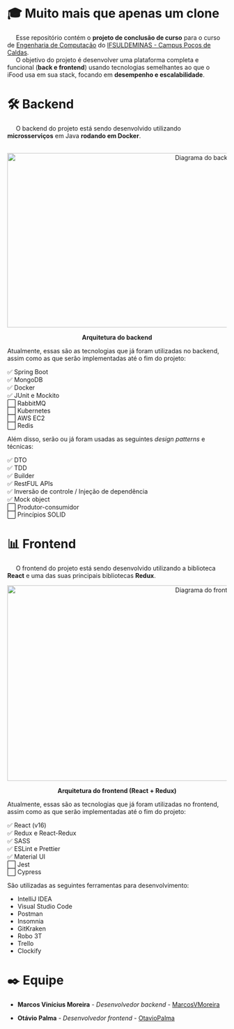 # 🎓 Muito mais que apenas um clone

&nbsp;&nbsp;&nbsp;&nbsp;&nbsp;Esse repositório contém o **projeto de conclusão de curso** para o curso de [Engenharia de Computação](https://portal.pcs.ifsuldeminas.edu.br/cursos-superiores/bacharelado/engenharia-da-computacao) do [IFSULDEMINAS - Campus Poços de Caldas](https://pcs.ifsuldeminas.edu.br/).  
&nbsp;&nbsp;&nbsp;&nbsp;&nbsp;O objetivo do projeto é desenvolver uma plataforma completa e funcional (**back e frontend**) usando tecnologias semelhantes ao que o iFood usa em sua stack, focando em **desempenho e escalabilidade**.

# 🛠️ Backend

&nbsp;&nbsp;&nbsp;&nbsp;&nbsp;O backend do projeto está sendo desenvolvido utilizando **microsserviços** em Java **rodando em Docker**.  
<br>

<p align = "center">
  <img src="https://raw.githubusercontent.com/MarcosVMoreira/iFood-Clone/master/Documentation/diagrama-backend.png" alt="Diagrama do backend" width="900" height="400"/>  
  
  <p align = "center">
   <b>Arquitetura do backend</b>
  </p>
</p>

Atualmente, essas são as tecnologias que já foram utilizadas no backend, assim como as que serão implementadas até o fim do projeto:

✅ Spring Boot  
✅ MongoDB  
✅ Docker  
✅ JUnit e Mockito  
⬜️ RabbitMQ  
⬜️ Kubernetes  
⬜️ AWS EC2  
⬜️ Redis

Além disso, serão ou já foram usadas as seguintes _design patterns_ e técnicas:

✅ DTO  
✅ TDD  
✅ Builder  
✅ RestFUL APIs  
✅ Inversão de controle / Injeção de dependência  
✅ Mock object  
⬜️ Produtor-consumidor  
⬜️ Princípios SOLID

# 📊 Frontend

&nbsp;&nbsp;&nbsp;&nbsp;&nbsp;O frontend do projeto está sendo desenvolvido utilizando a biblioteca **React** e uma das suas principais bibliotecas **Redux**.
<br>

<p align = "center">
  <img src="https://raw.githubusercontent.com/MarcosVMoreira/iFood-Clone/master/Documentation/diagrama-frontend.png" alt="Diagrama do frontend" width="900" height="448"/>  
  
  <p align = "center">
   <b>Arquitetura do frontend (React + Redux)</b>
  </p>
</p>

Atualmente, essas são as tecnologias que já foram utilizadas no frontend, assim como as que serão implementadas até o fim do projeto:

✅ React (v16)  
✅ Redux e React-Redux  
✅ SASS  
✅ ESLint e Prettier  
✅ Material UI  
⬜️ Jest  
⬜️ Cypress

São utilizadas as seguintes ferramentas para desenvolvimento:

- IntelliJ IDEA
- Visual Studio Code
- Postman
- Insomnia
- GitKraken
- Robo 3T
- Trello
- Clockify

# ✒️ Equipe

- **Marcos Vinícius Moreira** - _Desenvolvedor backend_ - [MarcosVMoreira](https://github.com/MarcosVMoreira)

- **Otávio Palma** - _Desenvolvedor frontend_ - [OtavioPalma](https://github.com/OtavioPalma)
